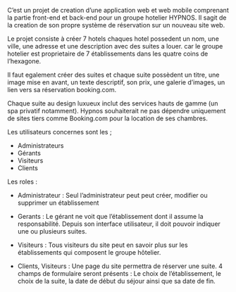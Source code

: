 C’est un projet de creation d’une application web et web mobile comprenant la partie front-end et back-end pour un groupe hotelier HYPNOS. Il sagit de la creation de son propre système de réservation sur un nouveau site web.

Le projet consiste à créer 7 hotels chaques hotel possedent un nom, une ville, une adresse et une description avec des suites a louer. car le groupe hotelier est proprietaire de 7 établissements dans les quatre coins de l’hexagone.

Il faut egalement créer des suites et chaque suite possèdent un titre, une image mise en avant, un texte descriptif, son prix, une galerie d’images, un lien vers sa réservation booking.com.

Chaque suite au design luxueux inclut des services hauts de gamme (un spa privatif notamment). Hypnos souhaiterait ne pas dépendre uniquement de sites tiers comme Booking.com pour la location de ses chambres. 

Les utilisateurs concernes sont les ; 
- Administrateurs
- Gérants 
- Visiteurs
- Clients

Les roles :
-	Administrateur : Seul l’administrateur peut peut créer, modifier ou supprimer un établissement

-	Gerants : Le gérant ne voit que l’établissement dont il assume la responsabilité. Depuis son interface utilisateur, il doit pouvoir indiquer une ou plusieurs suites.

-	Visiteurs : Tous visiteurs du site peut en savoir plus sur les établissements qui composent le groupe hôtelier.

-	Clients, Visiteurs : Une page du site permettra de réserver une suite. 4 champs de formulaire seront présents : Le choix de l’établissement, le choix de la suite, la date de début du séjour ainsi que sa date de fin.

